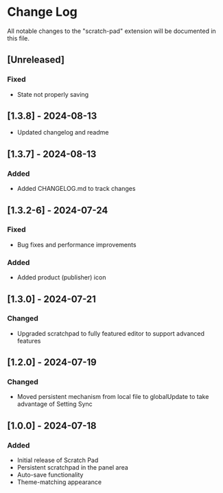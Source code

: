 <!-- @format -->

# Change Log

All notable changes to the "scratch-pad" extension will be documented in this file.

## [Unreleased]

### Fixed

-   State not properly saving


## [1.3.8] - 2024-08-13

- Updated changelog and readme

## [1.3.7] - 2024-08-13

### Added

-   Added CHANGELOG.md to track changes

## [1.3.2-6] - 2024-07-24

### Fixed

-   Bug fixes and performance improvements

### Added

-   Added product (publisher) icon

## [1.3.0] - 2024-07-21

### Changed

-   Upgraded scratchpad to fully featured editor to support advanced features

## [1.2.0] - 2024-07-19

### Changed

-   Moved persistent mechanism from local file to globalUpdate to take advantage of Setting Sync

## [1.0.0] - 2024-07-18

### Added

-   Initial release of Scratch Pad
-   Persistent scratchpad in the panel area
-   Auto-save functionality
-   Theme-matching appearance
